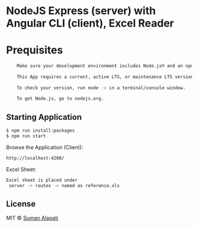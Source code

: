 # NodeJS Express (server) with Angular CLI (client), Excel Reader 

# Prequisites
```bash
    Make sure your development environment includes Node.js® and an npm package manager.
    
    This App requires a current, active LTS, or maintenance LTS version of Node.js. See the engines key for the specific version requirements in our package.json.
    
    To check your version, run node -v in a terminal/console window.
    
    To get Node.js, go to nodejs.org.
```

## Starting Application
```bash
$ npm run install:packages
$ npm run start
```

Browse the Application (Client):
```bash
http://localhost:4200/
```

Excel Sheet:
```bash
Excel sheet is placed under 
 server -> routes -> named as reference.xls
```

## License

MIT © [Suman Alapati](sumanalapati@gmail.com)
